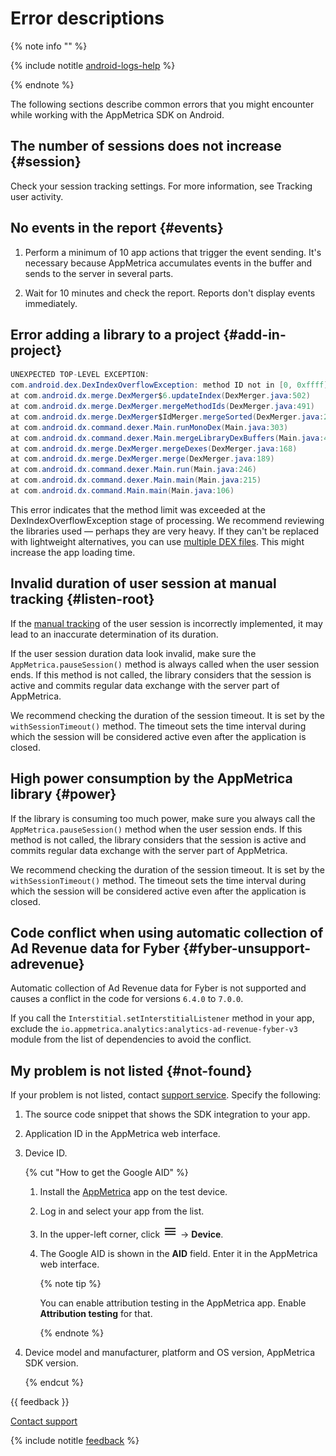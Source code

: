 # Error descriptions

{% note info "" %}

{% include notitle [android-logs-help](../../_includes/android-logs-help.md) %}

{% endnote %}

The following sections describe common errors that you might encounter while working with the AppMetrica SDK on Android.

## The number of sessions does not increase {#session}

Check your session tracking settings. For more information, see Tracking user activity.

## No events in the report {#events}

1. Perform a minimum of 10 app actions that trigger the event sending.
It's necessary because AppMetrica accumulates events in the buffer and sends to the server in several parts.

2. Wait for 10 minutes and check the report. Reports don't display events immediately.

## Error adding a library to a project {#add-in-project}

```java translate=no
UNEXPECTED TOP-LEVEL EXCEPTION:
com.android.dex.DexIndexOverflowException: method ID not in [0, 0xffff]: 65536
at com.android.dx.merge.DexMerger$6.updateIndex(DexMerger.java:502)
at com.android.dx.merge.DexMerger.mergeMethodIds(DexMerger.java:491)
at com.android.dx.merge.DexMerger$IdMerger.mergeSorted(DexMerger.java:277)
at com.android.dx.command.dexer.Main.runMonoDex(Main.java:303)
at com.android.dx.command.dexer.Main.mergeLibraryDexBuffers(Main.java:454)
at com.android.dx.merge.DexMerger.mergeDexes(DexMerger.java:168)
at com.android.dx.merge.DexMerger.merge(DexMerger.java:189)
at com.android.dx.command.dexer.Main.run(Main.java:246)
at com.android.dx.command.dexer.Main.main(Main.java:215)
at com.android.dx.command.Main.main(Main.java:106)
```

This error indicates that the method limit was exceeded at the DexIndexOverflowException stage of processing. We recommend reviewing the libraries used — perhaps they are very heavy. If they can't be replaced with lightweight alternatives, you can use [multiple DEX files](https://developer.android.com/tools/building/multidex.html). This might increase the app loading time.

## Invalid duration of user session at manual tracking {#listen-root}

If the [manual tracking](android-listen.md#listen) of the user session is incorrectly implemented, it may lead to an inaccurate determination of its duration.

If the user session duration data look invalid, make sure the `AppMetrica.pauseSession()` method is always called when the user session ends. If this method is not called, the library considers that the session is active and commits regular data exchange with the server part of AppMetrica.

We recommend checking the duration of the session timeout. It is set by the `withSessionTimeout()` method. The timeout sets the time interval during which the session will be considered active even after the application is closed.

## High power consumption by the AppMetrica library {#power}

If the library is consuming too much power, make sure you always call the `AppMetrica.pauseSession()` method when the user session ends. If this method is not called, the library considers that the session is active and commits regular data exchange with the server part of AppMetrica.

We recommend checking the duration of the session timeout. It is set by the `withSessionTimeout()` method. The timeout sets the time interval during which the session will be considered active even after the application is closed.

## Code conflict when using automatic collection of Ad Revenue data for Fyber {#fyber-unsupport-adrevenue}

Automatic collection of Ad Revenue data for Fyber is not supported and causes a conflict in the code for versions `6.4.0` to `7.0.0`.

If you call the `Interstitial.setInterstitialListener` method in your app, exclude the `io.appmetrica.analytics:analytics-ad-revenue-fyber-v3` module from the list of dependencies to avoid the conflict.

## My problem is not listed {#not-found}

If your problem is not listed, contact [support service](../../../troubleshooting/feedback-new.md). Specify the following:

1. The source code snippet that shows the SDK integration to your app.
2. Application ID in the AppMetrica web interface.
3. Device ID.

   {% cut "How to get the Google AID" %}

    1. Install the [AppMetrica](https://play.google.com/store/apps/details?id=ru.yandex.mobile.appmetrica) app on the test device.
    2. Log in and select your app from the list.
    3. In the upper-left corner, click ![hum](../../../../_images/hum.png) → **Device**.
    4. The Google AID is shown in the **AID** field. Enter it in the AppMetrica web interface.

       {% note tip %}

       You can enable attribution testing in the AppMetrica app. Enable **Attribution testing** for that.

       {% endnote %}
       
4. Device model and manufacturer, platform and OS version, AppMetrica SDK version.

   {% endcut %}

{{ feedback }}

<a href="../../../troubleshooting/feedback-new.html">
  <span class="button">Contact support</span>
</a>

{% include notitle [feedback](../../../_includes/feedback-button.md) %}
